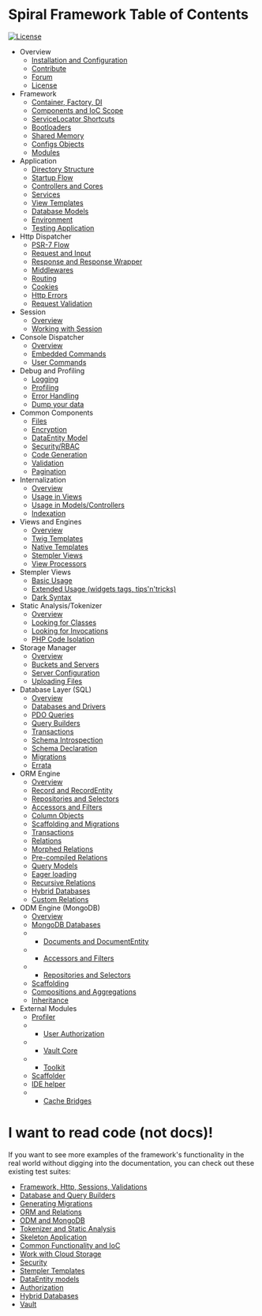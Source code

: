 # Spiral Framework Table of Contents
[![License](https://poser.pugx.org/spiral/framework/license)](https://packagist.org/packages/spiral/framework) 

* Overview
	* [Installation and Configuration](installation.md)
	* [Contribute](contributing.md)
	* [Forum](https://groups.google.com/forum/#!forum/spiral-framework)
	* [License](license.md)  	
* Framework
    * [Container, Factory, DI](framework/container.md)
    * [Components and IoC Scope](framework/components.md)
    * [ServiceLocator Shortcuts](framework/shortcuts.md)
    * [Bootloaders](framework/bootloaders.md)
    * [Shared Memory](framework/memory.md)
    * [Configs Objects](framework/configs.md)
    * [Modules](framework/modules.md)
* Application
	* [Directory Structure](application/directories.md)
	* [Startup Flow](application/startup.md)
	* [Controllers and Cores](application/controllers.md)
	* [Services](application/services.md)
	* [View Templates](application/views.md)
	* [Database Models](application/database.md)
	* [Environment](application/environment.md)
	* [Testing Application](application/testing.md)
* Http Dispatcher
	* [PSR-7 Flow](http/flow.md)
	* [Request and Input](http/input.md)
	* [Response and Response Wrapper](http/response.md)
	* [Middlewares](http/middlewares.md)
	* [Routing](http/routing.md)
	* [Cookies](http/cookies.md)
	* [Http Errors](http/errors.md)
	* [Request Validation](http/validation.md)
* Session
	* [Overview](session/overview.md)
	* [Working with Session](session/usage.md)
* Console Dispatcher
   	* [Overview](console/overview.md)
   	* [Embedded Commands](console/commands.md)
   	* [User Commands](console/scaffolding.md)
* Debug and Profiling
	* [Logging](debug/logging.md)
 	* [Profiling](debug/profiling.md)
	* [Error Handling](debug/errors.md)
    * [Dump your data](debug/dumps.md)
* Common Components
   	* [Files](components/files.md)
   	* [Encryption](components/encrypter.md)
   	* [DataEntity Model](components/data-entity.md)
   	* [Security/RBAC](components/security.md)
   	* [Code Generation](components/reactor.md)
   	* [Validation](components/validation.md)
   	* [Pagination](components/pagination.md)
* Internalization
   	* [Overview](i18n/overview.md)
   	* [Usage in Views](i18n/views.md)
   	* [Usage in Models/Controllers](i18n/say-trait.md)
   	* [Indexation](i18n/indexation.md)
* Views and Engines
	* [Overview](views/overview.md)
	* [Twig Templates](views/twig.md)
	* [Native Templates](views/native.md)
    * [Stempler Views](views/stempler.md)
	* [View Processors](views/processors.md)
* Stempler Views
	* [Basic Usage](stempler/basics.md)
 	* [Extended Usage (widgets tags, tips'n'tricks)](stempler/expert.md)
   	* [Dark Syntax](stempler/dark.md)
* Static Analysis/Tokenizer
    * [Overview](tokenizer/overview.md)
    * [Looking for Classes](tokenizer/classes.md)
    * [Looking for Invocations](tokenizer/invocations.md)
    * [PHP Code Isolation](tokenizer/isolation.md)
* Storage Manager
    * [Overview](storage/overview.md)
    * [Buckets and Servers](storage/entities.md)
    * [Server Configuration](storage/servers.md)
    * [Uploading Files](storage/uploading.md)
* Database Layer (SQL)
	* [Overview](database/overview.md)
    * [Databases and Drivers](database/databases.md)
    * [PDO Queries](database/pdo.md)
    * [Query Builders](database/builders.md)
    * [Transactions](database/transactions.md)
    * [Schema Introspection](database/introspection.md)
    * [Schema Declaration](database/declaration.md)
    * [Migrations](database/migrations.md)
    * [Errata](database/errata.md)
* ORM Engine
	* [Overview](orm/overview.md)
	* [Record and RecordEntity](orm/entities.md)
	* [Repositories and Selectors](orm/repositories.md)
	* [Accessors and Filters](orm/accessors.md)
	* [Column Objects](orm/columns.md)
	* [Scaffolding and Migrations](orm/scaffolding.md)
	* [Transactions](orm/transactions.md)
	* [Relations](orm/relations.md)
	* [Morphed Relations](orm/morphed-relations.md)
	* [Pre-compiled Relations](orm/late-binding.md)
	* [Query Models](orm/query.md)
	* [Eager loading](orm/loading.md)
	* [Recursive Relations](orm/recursive-relations.md)
	* [Hybrid Databases](orm/odm-bridge.md)
	* [Custom Relations](orm/custom-relations.md)
* ODM Engine (MongoDB)
	* [Overview](odm/overview.md)
	* [MongoDB Databases](odm/databases.md)
	* - [Documents and DocumentEntity](odm/entities.md)
    * - [Accessors and Filters](odm/accessors.md)
	* - [Repositories and Selectors](odm/repositories.md)
	* [Scaffolding](odm/scaffolding.md)
	* [Compositions and Aggregations](odm/oop.md)
	* [Inheritance](odm/inheritance.md)
* External Modules
    * [Profiler](modules/profiler.md)
	* - [User Authorization](modules/auth.md)
	* - [Vault Core](modules/vault.md)
	* - [Toolkit](modules/toolkit.md)
	* [Scaffolder](modules/scaffolder.md)
	* [IDE helper](modules/ide-helper.md)
	* - [Cache Bridges](modules/cache.md)

# I want to read code (not docs)!
If you want to see more examples of the framework's functionality in the real world without 
digging into the documentation, you can check out these existing test suites:

* [Framework, Http, Sessions, Validations](https://github.com/spiral/spiral/tree/develop/tests)
* [Database and Query Builders](https://github.com/spiral/database/tree/master/tests/Database)
* [Generating Migrations](https://github.com/spiral/migrations/tree/master/tests/Migrations)
* [ORM and Relations](https://github.com/spiral/orm/tree/master/tests/ORM)
* [ODM and MongoDB](https://github.com/spiral/odm/tree/master/tests/ODM)
* [Tokenizer and Static Analysis](https://github.com/spiral/tokenizer/tree/master/tests/Tokenizer)
* [Skeleton Application](https://github.com/spiral/application/tree/master/tests)
* [Common Functionality and IoC](https://github.com/spiral/common/tree/master/tests)
* [Work with Cloud Storage](https://github.com/spiral/storage/tree/master/tests/Storage)
* [Security](https://github.com/spiral/security/tree/master/tests/Security)
* [Stempler Templates](https://github.com/spiral/stempler/tree/master/tests/Stempler)
* [DataEntity models](https://github.com/spiral/models/tree/master/tests/Models)
* [Authorization](https://github.com/spiral-modules/auth/tree/master/tests/Auth)
* [Hybrid Databases](https://github.com/spiral-modules/hybrid-db/tree/master/tests/HybridDB)
* [Vault](https://github.com/spiral-modules/vault/tree/master/tests)
